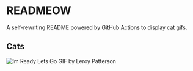 # READMEOW

A self-rewriting README powered by GitHub Actions to display cat gifs.

## Cats

![Im Ready Lets Go GIF by Leroy Patterson](https://media1.giphy.com/media/CjmvTCZf2U3p09Cn0h/200.gif?cid=9acd02daqticco2shoukggxo79wn7kc645kcb4nt3ngqlt9j&ep=v1_gifs_search&rid=200.gif&ct=g)
